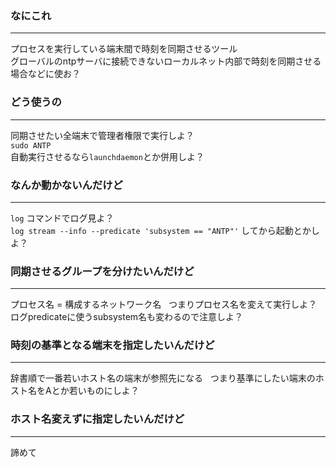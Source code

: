 ### なにこれ
------
プロセスを実行している端末間で時刻を同期させるツール  
グローバルのntpサーバに接続できないローカルネット内部で時刻を同期させる場合などに使お？  

### どう使うの
------
同期させたい全端末で管理者権限で実行しよ？  
```sudo ANTP```  
自動実行させるなら`launchdaemon`とか併用しよ？

### なんか動かないんだけど
------
```log``` コマンドでログ見よ？  
```log stream --info --predicate 'subsystem == "ANTP"'``` してから起動とかしよ？

### 同期させるグループを分けたいんだけど
------
プロセス名 = 構成するネットワーク名  
つまりプロセス名を変えて実行しよ？  
ログpredicateに使うsubsystem名も変わるので注意しよ？

### 時刻の基準となる端末を指定したいんだけど
------
辞書順で一番若いホスト名の端末が参照先になる  
つまり基準にしたい端末のホスト名をAとか若いものにしよ？  

### ホスト名変えずに指定したいんだけど
------
諦めて
